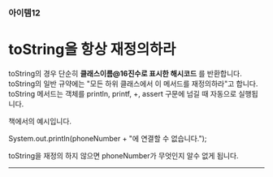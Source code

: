 ### 아이템12
# toString을 항상 재정의하라

toString의 경우 단순히 __클래스이름@16진수로 표시한 해시코드__ 를 반환합니다.  
toString의 일반 규약에는 "모든 하위 클래스에서 이 메서드를 재정의하라"고 합니다.  
toString 메서드는 객체를 println, printf, +, assert 구문에 넘길 때 자동으로 실행됩니다.  

책에서의 예시입니다.

   System.out.println(phoneNumber + "에 연결할 수 없습니다.");
  
toString을 재정의 하지 않으면 phoneNumber가 무엇인지 알수 없게 됩니다.  

---
